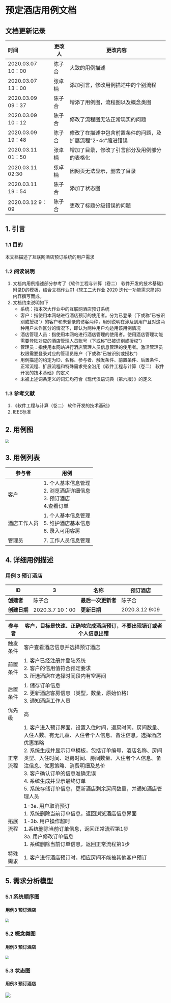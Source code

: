 # 预定酒店用例文档
## 文档更新记录

| **时间**          | **更改人** | **更改内容**                                               |
| :---------------- | ---------- | ---------------------------------------------------------- |
| 2020.03.07 10：00 | 陈子合     | 大致的用例描述                                             |
| 2020.03.07 13：00 | 张卓楠     | 添加引言，修改用例描述中的个别流程                         |
| 2020.03.09 09：37  | 陈子合     | 增添了用例图，流程图以及概念类图                           |
| 2020.03.09 10：12 | 陈子合     | 修改了流程图无法正常现实的问题                             |
| 2020.03.09 19：48 | 陈子合     | 修改了在描述中包含前置条件的问题，及扩展流程“2-4c”缩进错误 |
| 2020.03.11 01：50 | 张卓楠     | 增加了目录，修改了引言部分及用例部分的表格化               |
| 2020.03.11 02:30 | 张卓楠     | 因网页无法显示，删去了目录               |
| 2020.03.11 19：54 | 陈子合 | 添加了状态图 |
| 2020.03.12 9：09 | 陈子合 | 更改了标题分级错误的问题 |




## 1. 引言

### 1.1 目的

本文档描述了互联网酒店预订系统的用户需求

### 1.2 阅读说明

1. 文档内用例描述部分参考了《软件工程与计算（卷二） 软件开发的技术基础》附录D的模板，结合文档作业01《软⼯⼆⼤作业 2020 迭代⼀功能需求简述》内容撰写而成。
2. 文档约束说明如下
   - 系统：指本次大作业中的互联网酒店预订系统
   - 客户：指使用本网站进行酒店预订的使用者。分为已登录（下或称”已被识别或授权“）的客户和未登录的访客两种，用例说明在涉及到用户且对这两种用户未作区分的情况下，即认为两种用户均适用该用例情况
   - 酒店管理人员：指使用本网站进行酒店管理的使用者。使用酒店管理功能需要登陆对应的酒店管理人员账号（下或称”已被识别或授权“）
   - 管理员：指使用本网站进行酒店管理人员信息管理的使用者。激活管理员权限需要登录对应的管理员账户（下或称”已被识别或授权“）
   - 用例描述的约定为ID、名称、参与者、触发条件、前置条件、后置条件、正常流程、扩展流程和特殊需求完全沿用《软件工程与计算（卷二） 软件开发的技术基础》的定义
   - 未被上述词条定义的词汇均符合《现代汉语词典（第六版）》的定义

### 1.3 参考文献

1. 《软件工程与计算（卷二） 软件开发的技术基础》
2. IEEE标准

## 2. 用例图

<img src="https://burger-of-bob.oss-cn-shanghai.aliyuncs.com/%E7%94%A8%E4%BE%8B%E5%9B%BE.png" style="zoom: 70%;" />


## 3. 用例列表
| 参与者       | 用例                                                         |
| ------------ | ------------------------------------------------------------ |
| 客户         | 1. 个人基本信息管理<br>2. 浏览酒店详细信息<br>3. 预订酒店<br>4.查看订单 |
| 酒店工作人员 | 1. 个人基本信息管理<br>5. 维护酒店基本信息<br>6. 录入可用客房 |
| 管理员       | 7. 工作人员信息管理                                          |

## 4. 详细用例描述

### 用例 3 预订酒店

| **ID**       | 3              | **名称**               | 预订酒店    |
| ------------ | --------------- | ------------------ | ----------- |
| **创建者**   | 陈子合          | **最后一次更新者** | 陈子合   |
| **创建日期** | 2020.3.7 10：00 | **更新日期**  | 2020.3.12 9:09 |

| 参与者 | 客户，目标是快速、正确地完成酒店预订，不要出现错订或者个人信息出错 |
| ------ | ------------------------------------------------------------ |
| 触发条件 | 客户查看酒店信息并选择预订酒店 |
| 前置条件 | 1. 客户已经注册并登陆系统<br>2. 客户的信用值符合预定要求<br>3. 所选酒店在选择时间段内有空房间 |
| 后置条件 | 1. 储存订单信息<br>2. 更新酒店客房信息（类型，数量，原始价格） <br>3. 通知酒店工作人员 |
| 优先级 | 高 |
| 正常流程 | 1. 客户进入预订界面，设置入住时间，退房时间，房间数量、入住人数、有无儿童、入住者个人信息、备注信息，选择酒店优惠策略<br>2. 系统生成并显示订单模板，包括订单编号，酒店名称、房间类型、入住时间、退房时间、房间数量、入住者个人信息、备注信息、优惠策略、消费明细及总价<br>3. 客户确认订单的信息准确无误<br>4. 系统生成并显示最终订单<br>5. 系统存储订单信息，更新酒店剩余房间数量，并通知酒店管理人员 |
| 拓展流程 | 1-3a. 用户取消预订<br>    1. 系统删除当前订单信息，返回浏览酒店信息界面<br>1-3b. 用户操作超时<br>    1.系统删除当前订单信息，返回正常流程第1步<br>3a. 用户修改订单信息<br>    1. 系统删除当前订单信息，返回正常流程第1步 |
| 特殊需求 | 1. 客户进行酒店预订时，相应房间不能被其他客户预订 |

## 5. 需求分析模型 
### 5.1 系统顺序图

#### 用例3 预订酒店

<img src="https://burger-of-bob.oss-cn-shanghai.aliyuncs.com/Snipaste_2020-03-11_19-42-38.png" style="zoom:67%;" />

### 5.2 概念类图

#### 用例3 预订酒店

<img src="https://burger-of-bob.oss-cn-shanghai.aliyuncs.com/%E6%A6%82%E5%BF%B5%E7%B1%BB%E5%9B%BE.png" style="zoom: 67%;" />

### 5.3 状态图

#### 用例3 预订酒店

![](https://burger-of-bob.oss-cn-shanghai.aliyuncs.com/%E7%8A%B6%E6%80%81%E5%9B%BE.png)








